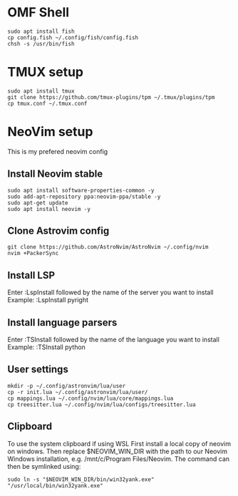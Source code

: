 # OMF Shell

```
sudo apt install fish
cp config.fish ~/.config/fish/config.fish
chsh -s /usr/bin/fish
```

# TMUX setup

```
sudo apt install tmux
git clone https://github.com/tmux-plugins/tpm ~/.tmux/plugins/tpm
cp tmux.conf ~/.tmux.conf
```

# NeoVim setup

This is my prefered neovim config

## Install Neovim stable

```
sudo apt install software-properties-common -y
sudo add-apt-repository ppa:neovim-ppa/stable -y
sudo apt-get update
sudo apt install neovim -y
```

## Clone Astrovim config

```
git clone https://github.com/AstroNvim/AstroNvim ~/.config/nvim
nvim +PackerSync
```

## Install LSP

Enter :LspInstall followed by the name of the server you want to install  
Example: :LspInstall pyright

## Install language parsers

Enter :TSInstall followed by the name of the language you want to install  
Example: :TSInstall python

## User settings

```
mkdir -p ~/.config/astronvim/lua/user
cp -r init.lua ~/.config/astronvim/lua/user/
cp mappings.lua ~/.config/nvim/lua/core/mappings.lua
cp treesitter.lua ~/.config/nvim/lua/configs/treesitter.lua
```

## Clipboard

To use the system clipboard if using WSL First install a local copy of neovim on windows.
Then replace $NEOVIM_WIN_DIR with the path to our Neovim Windows installation, e.g. /mnt/c/Program Files/Neovim.
The command can then be symlinked using:

```
sudo ln -s "$NEOVIM_WIN_DIR/bin/win32yank.exe" "/usr/local/bin/win32yank.exe"
```

